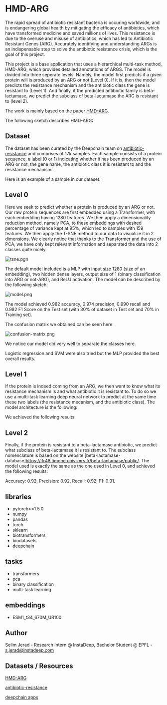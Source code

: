 # HMD-ARG

The rapid spread of antibiotic resistant bacteria is occuring worldwide, and is endangering global health by mitigating the efficacy of antibiotics, which have transformed medicine and saved millions of lives. This resistance is due to the overuse and misuse of antibiotics, which has led to Antibiotic Resistant Genes (ARG). Accurately identifying and understanding ARGs is an indispensable step to solve the antibiotic resistance crisis, which is the goal of this project. 

This project is a base application that uses a hierarchical multi-task method, HMD-ARG, which provides detailed annotations of ARGS. The model is divided into three seperate levels. Namely, the model first predicts if a given protein
will is produced by an ARG or not (Level 0). If it is, then the model predicts the resistance mechanism and the antibiotic class the gene is resistant to (Level 1). And finally, if the predicted antibiotic family is beta-lactamase, we predict the subclass of beta-lactamase the ARG is resistant to (level 2).

The work is mainly based on the paper [HMD-ARG](https://microbiomejournal.biomedcentral.com/articles/10.1186/s40168-021-01002-3). 

The following sketch describes HMD-ARG:

## Dataset

The dataset has been curated by the Deepchain team on [antibiotic-resistance](https://github.com/DeepChainBio/bio-datasets/blob/main/datasets/antibiotic-resistance/description.md) and comprises of 17k samples. Each sample consists of a protein sequence, a label (0 or 1) indicating whether it has been produced by an ARG or not, the gene name, the antibiotic class it is resistant to and the resistance mechanism. 

Here is an example of a sample in our dataset: 

## Level 0

Here we seek to predict whether a protein is produced by an ARG or not. 
Our raw protein sequences are first embedded using a Transformer, with each embedding having 1280 features.
We then apply a dimensionality reduction method, namely PCA, to these embeddings with desired percentage of variance kept at 95%, which led to 
samples with 159 features. We then apply the T-SNE method to our data to visualize it in 2 dimensions. We clearly notice that thanks to the Transformer and the use of PCA, we have only kept relevant information and separated the data into 2 classes quite nicely.

![tsne.pgn](https://i.postimg.cc/SN7tY8sK/tsne.png)

The default model included is a MLP with input size 1280 (size of an embedding), two hidden dense layers, output size of 1 (binary classification into ARG or not-ARG), and ReLU activation. The model can be described by the following sketch:

![model.png](https://i.postimg.cc/tC0ZWYTZ/Screenshot-from-2022-07-20-13-29-22.png)

The model achieved 0.982 accuracy, 0.974 precision, 0.990 recall and 0.982 F1 Score on the Test set (with 30% of dataset in Test set and 70% in Training set).

The confusion matrix we obtained can be seen here:

![confusion-matrix.png](https://i.postimg.cc/85rWcpkz/confusion-matrix.png)

We notice our model did very well to separate the classes here. 

Logistic regression and SVM were also tried but the MLP provided the best overall results. 

## Level 1

If the protein is indeed coming from an ARG, we then want to know what its resistance mechanism is and what antibiotic it is resistant to. To do so we use a multi-task learning deep neural network to predict at the same time
these two labels (the resistance mecanism, and the antibiotic class). The model architecture is the following:

We achieved the following results:


## Level 2

Finally, if the protein is resistant to a beta-lactamase antibiotic, we predict what subclass of beta-lactamase it is resistant to. The subclass nomenclature is based on the website [beta-lactamase-database]https://ifr48.timone.univ-mrs.fr/beta-lactamase/public/. The model used is exactly the same as the one used in Level 0, and achieved the following results:

Accuracy: 0.92, Precision: 0.92, Recall: 0.92, F1: 0.91.

## libraries
- pytorch>=1.5.0
- numpy
- pandas
- torch
- sklearn
- biotransformers
- biodatasets
- deepchain

## tasks
- transformers
- pca
- binary classification
- multi-task learning

## embeddings
- ESM1_t34_670M_UR100

## Author

Selim Jerad - Research Intern @ InstaDeep, Bachelor Student @ EPFL - s.jerad@instadeep.com

## Datasets / Resources

[HMD-ARG](https://microbiomejournal.biomedcentral.com/articles/10.1186/s40168-021-01002-3)  

[antibiotic-resistance](https://github.com/DeepChainBio/bio-datasets/blob/main/datasets/antibiotic-resistance/description.md)

[deepchain apps](https://github.com/DeepChainBio/deepchain-apps)

